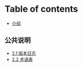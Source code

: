 # Table of contents

* [介绍](README.md)

## 公共说明

* [2.1 版本日志](gong-gong-shuo-ming/page-1.md)
* [2.2 术语表](gong-gong-shuo-ming/2.2-shu-yu-biao.md)
